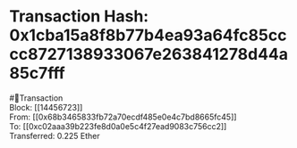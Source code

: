 
Transaction Hash: 0x1cba15a8f8b77b4ea93a64fc85cccc8727138933067e263841278d44a85c7fff
====================================================================================
  
#💸Transaction  
Block: [[14456723]]  
From: [[0x68b3465833fb72a70ecdf485e0e4c7bd8665fc45]]  
To: [[0xc02aaa39b223fe8d0a0e5c4f27ead9083c756cc2]]  
Transferred: 0.225 Ether